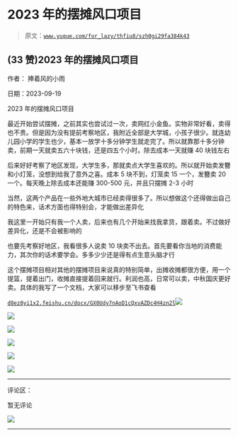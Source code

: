 # 2023 年的摆摊风口项目

> 原文：[`www.yuque.com/for_lazy/thfiu8/szh0gi29fa384k43`](https://www.yuque.com/for_lazy/thfiu8/szh0gi29fa384k43)

## (33 赞)2023 年的摆摊风口项目

作者： 捧着风的小雨

日期：2023-09-19

2023 年的摆摊风口项目

最近开始尝试摆摊，之前其实也尝试过一次，卖网红小金鱼。实物非常好看，卖得也不贵。但是因为没有提前考察地区，我附近全部是大学城，小孩子很少。就连幼儿园小学的学生也少，基本一放学十多分钟学生就走完了。所以就靠那十多分钟卖，前期一天就卖五六十块钱，还是四五个小时。除去成本一天就赚 40 块钱左右

后来好好考察了地区发现，大学生多，那就卖点大学生喜欢的。所以就开始卖发簪和小灯笼，没想到给我了意外之喜。成本 5 块不到，灯笼卖 15 一个，发簪卖 20 一个。每天晚上除去成本还能赚 300-500 元，并且只摆摊 2-3 小时

当然，这两个产品在一些外地大城市已经卖得很多了。所以想做这个还得做出自己的特色来，话术方面也得特别会，才能做出差异化

我这里一开始只有我一个人卖，后来也有几个开始来找我拿货，跟着卖。不过做好差异化，还是不会被影响的

也要先考察好地区，我看很多人说卖 10 块卖不出去。首先要看你当地的消费能力，其次你的话术要学会。多多少少还是得有点生意头脑才行

这个摆摊项目相对其他的摆摊项目来说真的特别简单，出摊收摊都很方便，用一个提篮，提着出门，收摊直接提着回来就行。利润也高，日常可以卖，中秋国庆更好卖。具体的我写了一个文档，大家可以移步至飞书查看

[`d8ez8yi1x2.feishu.cn/docx/GX0Udy7nAoD1cQxvAZDc4H4zn2l`](https://d8ez8yi1x2.feishu.cn/docx/GX0Udy7nAoD1cQxvAZDc4H4zn2l)![](img/bcb213c9742ec93aa540dbdbe6a2971d.png)

![](img/583be59af047f737843f5e8a1f415f3a.png)

![](img/dd4399de042af144feec955dff227393.png)

![](img/8a9e5a7450a6c6719df97e448b69c42e.png)

![](img/ca97f0668c3515ccb8f8f66287e2bfa6.png)

![](img/c79c010baa834847d376c74acbf054b8.png)

* * *

评论区：

暂无评论

![](img/1c37d505930596d12a88ab23e11aa07a.png)

* * *